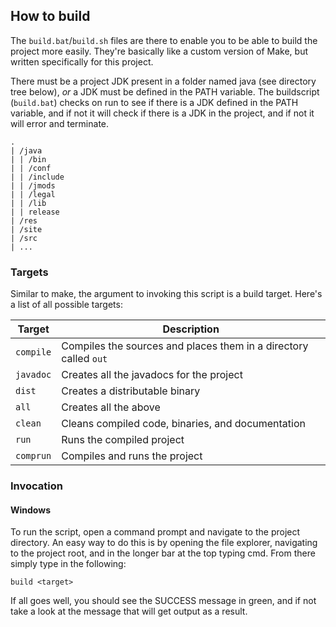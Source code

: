 ## How to build

The `build.bat`/`build.sh` files are there to enable you to be able to build the project more easily. They're basically like a custom version of Make, but written specifically for this project.

There must be a project JDK present in a folder named java (see directory tree below), *or* a JDK must be defined in the PATH variable. The buildscript (`build.bat`) checks on run to see if there is a JDK defined in the PATH variable, and if not it will check if there is a JDK in the project, and if not it will error and terminate.

```
.
| /java
| | /bin
| | /conf
| | /include
| | /jmods
| | /legal
| | /lib
| | release
| /res
| /site
| /src
| ...
```

### Targets

Similar to make, the argument to invoking this script is a build target. Here's a list of all possible targets:

|Target|Description|
|---|---|
|`compile`|Compiles the sources and places them in a directory called `out`|
|`javadoc`|Creates all the javadocs for the project|
|`dist`|Creates a distributable binary|
|`all`|Creates all the above|
|`clean`|Cleans compiled code, binaries, and documentation|
|`run`|Runs the compiled project|
|`comprun`|Compiles and runs the project|

### Invocation

#### Windows

To run the script, open a command prompt and navigate to the project directory. An easy way to do this is by opening the file explorer, navigating to the project root, and in the longer bar at the top typing cmd. From there simply type in the following:

```
build <target>
```

If all goes well, you should see the SUCCESS message in green, and if not take a look at the message that will get output as a result.
